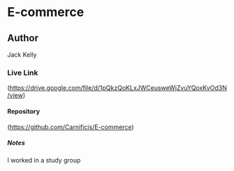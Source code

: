 # E-commerce

## Author
Jack Kelly

### Live Link
(https://drive.google.com/file/d/1pQkzQoKLxJWCeusweWjZvuYQoxKvOd3N/view)

#### Repository
(https://github.com/Carnificis/E-commerce)


##### Notes
I worked in a study group